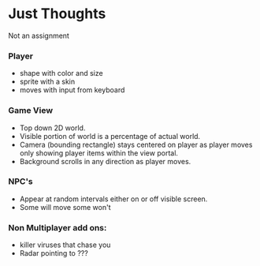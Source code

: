 # Just Thoughts

Not an assignment


### Player

- shape with color and size
- sprite with a skin
- moves with input from keyboard

### Game View

- Top down 2D world.
- Visible portion of world is a percentage of actual world.
- Camera (bounding rectangle) stays centered on player as player moves only showing player items within the view portal.
- Background scrolls in any direction as player moves.


### NPC's

- Appear at random intervals either on or off visible screen.
- Some will move some won't



### Non Multiplayer add ons:
- killer viruses that chase you
- Radar pointing to ???